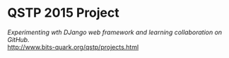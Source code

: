 # QSTP 2015 Project 
*Experimenting wth DJango web framework and learning collaboration on GitHub.*<br>
http://www.bits-quark.org/qstp/projects.html
